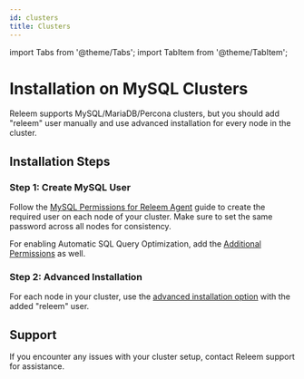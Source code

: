 ```yaml
---
id: clusters
title: Clusters
---
```


import Tabs from '@theme/Tabs';
import TabItem from '@theme/TabItem';

# Installation on MySQL Clusters

Releem supports MySQL/MariaDB/Percona clusters, but you should add "releem" user manually and use advanced installation for every node in the cluster.

## Installation Steps

### Step 1: Create MySQL User

Follow the [MySQL Permissions for Releem Agent](/releem-agent/mysql-permissions) guide to create the required user on each node of your cluster. Make sure to set the same password across all nodes for consistency.

For enabling Automatic SQL Query Optimization, add the [Additional Permissions](/releem-agent/mysql-permissions#additional-database-permissions-required) as well.

### Step 2: Advanced Installation

For each node in your cluster, use the [advanced installation option](/releem-agent/installation-guides/self-managed-servers-manual-installation-linux) with the added "releem" user.

## Support

If you encounter any issues with your cluster setup, contact Releem support for assistance.

